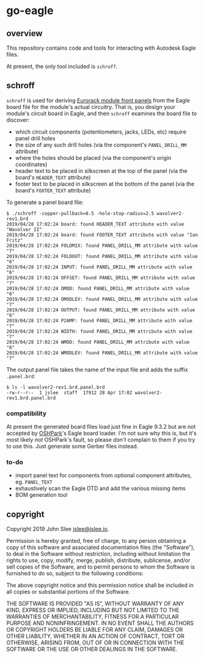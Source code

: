# go-eagle

## overview

This repository contains code and tools for interacting with Autodesk Eagle files.

At present, the only tool included is `schroff`.

## schroff

`schroff` is used for deriving
[Eurorack module front panels](http://www.doepfer.de/a100_man/a100m_e.htm)
from the Eagle board file for the module's actual circuitry. That is, you
design your module's circuit board in Eagle, and then `schroff` examines the
board file to discover:

* which circuit components (potentiometers, jacks, LEDs, etc) require panel drill holes
* the size of any such drill holes (via the component's `PANEL_DRILL_MM` attribute)
* where the holes should be placed (via the component's origin coordinates)
* header text to be placed in silkscreen at the top of the panel (via the board's `HEADER_TEXT` attribute)
* footer text to be placed in silkscreen at the bottom of the panel (via the board's `FOOTER_TEXT` attribute)

To generate a panel board file:

```
$ ./schroff -copper-pullback=0.5 -hole-stop-radius=2.5 wavolver2-rev1.brd
2019/04/28 17:02:24 board: found HEADER_TEXT attribute with value "Wavolver II"
2019/04/28 17:02:24 board: found FOOTER_TEXT attribute with value "Ian Fritz"
2019/04/28 17:02:24 FOLDMIX: found PANEL_DRILL_MM attribute with value "7"
2019/04/28 17:02:24 FOLDOUT: found PANEL_DRILL_MM attribute with value "6"
2019/04/28 17:02:24 INPUT: found PANEL_DRILL_MM attribute with value "6"
2019/04/28 17:02:24 OFFSET: found PANEL_DRILL_MM attribute with value "7"
2019/04/28 17:02:24 OMOD: found PANEL_DRILL_MM attribute with value "6"
2019/04/28 17:02:24 OMODLEV: found PANEL_DRILL_MM attribute with value "7"
2019/04/28 17:02:24 OUTPUT: found PANEL_DRILL_MM attribute with value "6"
2019/04/28 17:02:24 P2AMP: found PANEL_DRILL_MM attribute with value "7"
2019/04/28 17:02:24 WIDTH: found PANEL_DRILL_MM attribute with value "7"
2019/04/28 17:02:24 WMOD: found PANEL_DRILL_MM attribute with value "6"
2019/04/28 17:02:24 WMODLEV: found PANEL_DRILL_MM attribute with value "7"
```

The output panel file takes the name of the input file and adds the suffix `.panel.brd`:

```
$ ls -l wavolver2-rev1.brd.panel.brd
-rw-r--r--  1 jslee  staff  17912 28 Apr 17:02 wavolver2-rev1.brd.panel.brd
```

### compatibility

At present the generated board files load just fine in Eagle 9.3.2 but are not
accepted by [OSHPark](https://oshpark.com/)'s Eagle board loader. I'm not sure
why this is, but it's most likely *not* OSHPark's fault, so please *don't*
complain to them if you try to use this. Just generate some Gerber files
instead.

### to-do

* import panel text for components from optional component attributes, eg. `PANEL_TEXT`
* exhaustively scan the Eagle DTD and add the various missing items
* BOM generation tool

## copyright

Copyright 2019 John Slee <jslee@jslee.io>.

Permission is hereby granted, free of charge, to any person obtaining a copy of
this software and associated documentation files (the "Software"), to deal in
the Software without restriction, including without limitation the rights to
use, copy, modify, merge, publish, distribute, sublicense, and/or sell copies
of the Software, and to permit persons to whom the Software is furnished to do
so, subject to the following conditions:

The above copyright notice and this permission notice shall be included in all
copies or substantial portions of the Software.

THE SOFTWARE IS PROVIDED "AS IS", WITHOUT WARRANTY OF ANY KIND, EXPRESS OR
IMPLIED, INCLUDING BUT NOT LIMITED TO THE WARRANTIES OF MERCHANTABILITY,
FITNESS FOR A PARTICULAR PURPOSE AND NONINFRINGEMENT. IN NO EVENT SHALL THE
AUTHORS OR COPYRIGHT HOLDERS BE LIABLE FOR ANY CLAIM, DAMAGES OR OTHER
LIABILITY, WHETHER IN AN ACTION OF CONTRACT, TORT OR OTHERWISE, ARISING FROM,
OUT OF OR IN CONNECTION WITH THE SOFTWARE OR THE USE OR OTHER DEALINGS IN THE
SOFTWARE.

